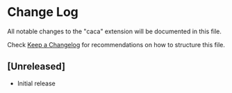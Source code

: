 # Change Log

All notable changes to the "caca" extension will be documented in this file.

Check [Keep a Changelog](http://keepachangelog.com/) for recommendations on how to structure this file.

## [Unreleased]

- Initial release